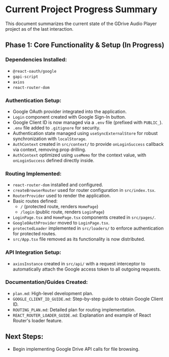 # Current Project Progress Summary

This document summarizes the current state of the GDrive Audio Player project as of the last interaction.

## Phase 1: Core Functionality & Setup (In Progress)

### Dependencies Installed:
- `@react-oauth/google`
- `gapi-script`
- `axios`
- `react-router-dom`

### Authentication Setup:
- Google OAuth provider integrated into the application.
- `Login` component created with Google Sign-In button.
- Google Client ID is now managed via a `.env` file (prefixed with `PUBLIC_`).
- `.env` file added to `.gitignore` for security.
- Authentication state managed using `useSyncExternalStore` for robust synchronization with `localStorage`.
- `AuthContext` created in `src/context/` to provide `onLoginSuccess` callback via context, removing prop drilling.
- `AuthContext` optimized using `useMemo` for the context value, with `onLoginSuccess` defined directly inside.

### Routing Implemented:
- `react-router-dom` installed and configured.
- `createBrowserRouter` used for router configuration in `src/index.tsx`.
- `RouterProvider` used to render the application.
- Basic routes defined:
    - `/` (protected route, renders `HomePage`)
    - `/login` (public route, renders `LoginPage`)
- `LoginPage.tsx` and `HomePage.tsx` components created in `src/pages/`.
- `GoogleOAuthProvider` moved to `LoginPage.tsx`.
- `protectedLoader` implemented in `src/loaders/` to enforce authentication for protected routes.
- `src/App.tsx` file removed as its functionality is now distributed.

### API Integration Setup:
- `axiosInstance` created in `src/api/` with a request interceptor to automatically attach the Google access token to all outgoing requests.

### Documentation/Guides Created:
- `plan.md`: High-level development plan.
- `GOOGLE_CLIENT_ID_GUIDE.md`: Step-by-step guide to obtain Google Client ID.
- `ROUTING_PLAN.md`: Detailed plan for routing implementation.
- `REACT_ROUTER_LOADER_GUIDE.md`: Explanation and example of React Router's loader feature.

## Next Steps:

- Begin implementing Google Drive API calls for file browsing.
